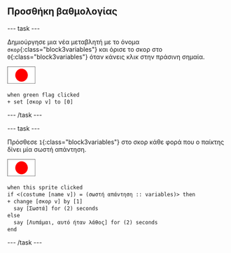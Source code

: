 ## Προσθήκη βαθμολογίας

--- task ---

Δημιούργησε μια νέα μεταβλητή με το όνομα `σκορ`{:class="block3variables"} και όρισε το σκορ στο `0`{:class="block3variables"} όταν κάνεις κλικ στην πράσινη σημαία.

![Αντικείμενο σημαίας](images/flag-sprite.png)

```blocks3
when green flag clicked
+ set [σκορ v] to [0]
```

--- /task ---

--- task ---

Πρόσθεσε `1`{:class="block3variables"} στο σκορ κάθε φορά που ο παίκτης δίνει μία σωστή απάντηση.

![Αντικείμενο σημαίας](images/flag-sprite.png)

```blocks3
when this sprite clicked
if <(costume [name v]) = (σωστή απάντηση :: variables)> then 
+ change [σκορ v] by [1]
  say [Σωστά] for (2) seconds
else 
  say [Λυπάμαι, αυτό ήταν λάθος] for (2) seconds
end
```

--- /task ---